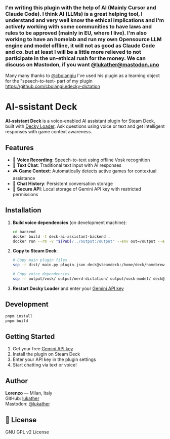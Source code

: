 ### I'm writing this plugin with the help of AI (Mainly Cursor and Claude Code). I think AI (LLMs) is a great helping tool, I understand and very well know the ethical implications and I'm actively working with some communities to have laws and rules to be approved (mainly in EU, where I live). I'm also working to have an homelab and run my own Opensource LLM engine and model offline, it will not as good as Claude Code and co. but at least I will be a little more relieved to not participate in the un-ethical rush for the money. We can discuss on Mastodon, if you want @lukather@mastodon.uno

Many many thanks to [@cboiangiu](https://github.com/cboiangiu) I've used his plugin as a learning object for the "speech-to-text- part of my plugin https://github.com/cboiangiu/decky-dictation

# AI-ssistant Deck

**AI-ssistant Deck** is a voice-enabled AI assistant plugin for Steam Deck, built with [Decky Loader](https://github.com/SteamDeckHomebrew/decky-loader). Ask questions using voice or text and get intelligent responses with game context awareness.

## Features

- 🎤 **Voice Recording**: Speech-to-text using offline Vosk recognition
- 💬 **Text Chat**: Traditional text input with AI responses  
- 🎮 **Game Context**: Automatically detects active games for contextual assistance
- 💾 **Chat History**: Persistent conversation storage
- 🔐 **Secure API**: Local storage of Gemini API key with restricted permissions

## Installation

1. **Build voice dependencies** (on development machine):
   ```bash
   cd backend
   docker build -t deck-ai-assistant-backend .
   docker run --rm -v "${PWD}/../output:/output" --env out=/output --entrypoint=/bin/sh deck-ai-assistant-backend -c 'cp -r /vosk /output/ && cp -r /nerd-dictation /output/ && cp -r /vosk-model /output/'
   ```

2. **Copy to Steam Deck**:
   ```bash
   # Copy main plugin files
   scp -r dist/ main.py plugin.json deck@steamdeck:/home/deck/homebrew/plugins/deck-ai-assistant/
   
   # Copy voice dependencies  
   scp -r output/vosk/ output/nerd-dictation/ output/vosk-model/ deck@steamdeck:/home/deck/homebrew/plugins/deck-ai-assistant/
   ```

3. **Restart Decky Loader** and enter your [Gemini API key](https://aistudio.google.com/app/apikey)

## Development

```bash
pnpm install
pnpm build
```

## Getting Started

1. Get your free [Gemini API key](https://aistudio.google.com/app/apikey)
2. Install the plugin on Steam Deck  
3. Enter your API key in the plugin settings
4. Start chatting via text or voice!

## Author

**Lorenzo** — Milan, Italy  
GitHub: [lukather](https://github.com/lukather)  
Mastodon: [@lukather](https://mastodon.uno/@lukather)

## 📄 License


GNU GPL v2 License

